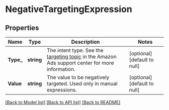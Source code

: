 # NegativeTargetingExpression

## Properties
Name | Type | Description | Notes
------------ | ------------- | ------------- | -------------
**Type_** | **string** | The intent type. See the [targeting topic](https://advertising.amazon.com/help#GQCBASRVERXSARL3) in the Amazon Ads support center for more information. | [optional] [default to null]
**Value** | **string** | The value to be negatively targeted. Used only in manual expressions. | [optional] [default to null]

[[Back to Model list]](../README.md#documentation-for-models) [[Back to API list]](../README.md#documentation-for-api-endpoints) [[Back to README]](../README.md)

